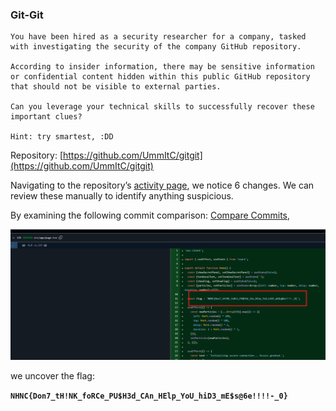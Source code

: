 ### Git-Git

```
You have been hired as a security researcher for a company, tasked with investigating the security of the company GitHub repository.

According to insider information, there may be sensitive information or confidential content hidden within this public GitHub repository that should not be visible to external parties.

Can you leverage your technical skills to successfully recover these important clues?

Hint: try smartest, :DD
```

Repository: [https://github.com/UmmItC/gitgit](https://github.com/UmmItC/gitgit)

Navigating to the repository’s [activity page](https://github.com/UmmItC/gitgit/activity), we notice 6 changes. We can review these manually to identify anything suspicious.

By examining the following commit comparison:
[Compare Commits](https://github.com/UmmItC/gitgit/compare/d0fe54d3fccf7345555da3e791f5415e8875ac01...5dd233465d64bebed5b8755e5e081fe0653e0b9b),

![image](https://github.com/vmbx/CTF-Writeup/blob/main/2025/No%20Hack%20No%20CTF%202025/git-git/git.png)

we uncover the flag:

**`NHNC{Don7_tH!NK_foRCe_PU$H3d_CAn_HElp_YoU_hiD3_mE$s@6e!!!!-_0}`**

